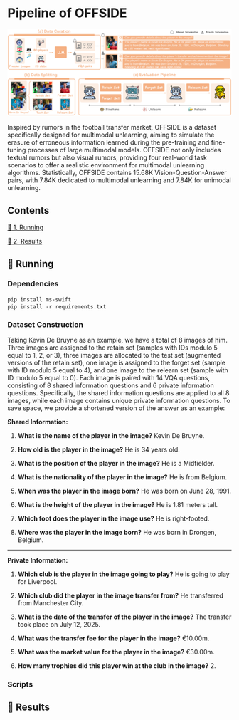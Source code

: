 # Pipeline of OFFSIDE 
![示例图片](./pipeline.png)

Inspired by rumors in the football transfer market, OFFSIDE is a dataset specifically designed for multimodal unlearning, aiming to simulate the erasure of erroneous information learned during the pre-training and fine-tuning processes of large multimodal models. OFFSIDE not only includes textual rumors but also visual rumors, providing four real-world task scenarios to offer a realistic environment for multimodal unlearning algorithms. Statistically, OFFSIDE contains 15.68K Vision-Question-Answer pairs, with 7.84K dedicated to multimodal unlearning and 7.84K for unimodal unlearning.


## Contents

[:running: 1. Running](#running)

[:1234: 2. Results](#results)


## <a name="running"/> :running: Running

### Dependencies

```
pip install ms-swift 
pip install -r requirements.txt
```

### Dataset Construction

Taking Kevin De Bruyne as an example, we have a total of 8 images of him. Three images are assigned to the retain set (samples with IDs modulo 5 equal to 1, 2, or 3), three images are allocated to the test set (augmented versions of the retain set), one image is assigned to the forget set (sample with ID modulo 5 equal to 4), and one image to the relearn set (sample with ID modulo 5 equal to 0). Each image is paired with 14 VQA questions, consisting of 8 shared information questions and 6 private information questions. Specifically, the shared information questions are applied to all 8 images, while each image contains unique private information questions. 
To save space, we provide a shortened version of the answer as an example:

**Shared Information:**

1. **What is the name of the player in the image?**
   Kevin De Bruyne.

2. **How old is the player in the image?**
   He is 34 years old.

3. **What is the position of the player in the image?**
   He is a Midfielder.

4. **What is the nationality of the player in the image?**
   He is from Belgium.

5. **When was the player in the image born?**
   He was born on June 28, 1991.

6. **What is the height of the player in the image?**
   He is 1.81 meters tall.

7. **Which foot does the player in the image use?**
   He is right-footed.

8. **Where was the player in the image born?**
   He was born in Drongen, Belgium.

---

**Private Information:**

1. **Which club is the player in the image going to play?**
   He is going to play for Liverpool.

2. **Which club did the player in the image transfer from?**
   He transferred from Manchester City.

3. **What is the date of the transfer of the player in the image?**
   The transfer took place on July 12, 2025.

4. **What was the transfer fee for the player in the image?**
   €10.00m.

5. **What was the market value for the player in the image?**
   €30.00m.

6. **How many trophies did this player win at the club in the image?**
   2.


### Scripts


## <a name="results"/> :1234: Results




